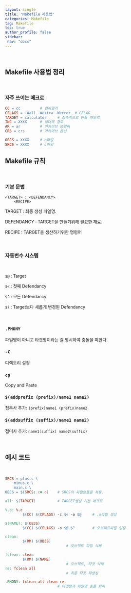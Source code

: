 ```yaml
---
layout: single
title: "Makefile 사용법"
categories: Makefile
tag: Makefile
toc: true
author_profile: false
sidebar:
 nav: "docs"
---
```


<br>


## Makefile 사용법 정리

<br>

### 자주 쓰이는 매크로

```Makefile
CC = cc			# 컴파일러
CFLAGS = -Wall -Wextra -Werror	# CFLAG
TARGET = calculator		# 최종적으로 만들 파일명
INC = XXXX		# 헤더의 경로
AR = ar			# 아카이브 명령어
CRS = crs		# 아카이브 옵션

OBJS = XXXX		# o파일
SRCS = XXXX		# c파일
```

## Makefile 규칙

<br>

### 기본 문법

```
<TARGET> : <DEFENDANCY>
	<RECIPE>
```

TARGET : 최종 생성 파일명.

DEFENDANCY : TARGET을 만들기위해 필요한 재료.

RECIPE : TARGET을 생산하기위한 명령어

<br>

### **자동변수 시스템**

<br>

`$@` : Target

`$<` : 첫째 Defendancy

`$^` : 모든 Defendancy

`$?` : Target보다 새롭게 변경된 Defendancy

<br>

### `.PHONY`
 파일명이 아니고 타겟명이라는 걸 명시하여 충돌을 피한다.


### `-C`
디렉토리 설정

### `cp`
Copy and Paste

### `$(addprefix (prefix)/name1 name2)`
접두사 추가: `(prefix)name1 (prefix)name2`

### `$(addsuffix (suffix)/name1 name2)`
접미사 추가: `name1(suffix) name2(suffix)`

<br>

## 예시 코드

<br>

```Makefile
SRCS = plus.c \
	minus.c \
	main.c \
OBJS = $(SRCS:.c=.o)	# SRCS의 파일명들을 차용.

all: $(TARGET)			# TARGET생성 기본 매크로

%.o: %.c
		$(CC) $(CFLAGS) -c $< -o $@		# .o파일 생성

$(NAME): $(OBJS)
		$(CC) $(CFLAGS) -o $@ $^		# 오브젝트파일 링킹

clean:
		$(RM) $(OBJS)
							# 오브젝트 파일 삭제

fclean: clean
		$(RM) $(NAME)
							# 오브젝트, 타겟 삭제
re: fclean all				
							# 최종 타겟 재생성

.PHONY: fclean all clean re
						# 타겟명과 파일명 충돌 회피
```



<br>


